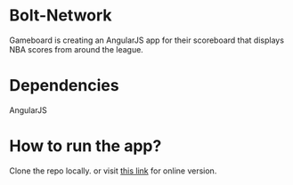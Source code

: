 # Bolt-Network
Gameboard is creating an AngularJS app for their scoreboard that displays NBA scores from around the league.

# Dependencies 
AngularJS 

# How to run the app? 
Clone the repo locally. or visit [this link](https://salma71192.github.io/Gameboard/) for online version.

